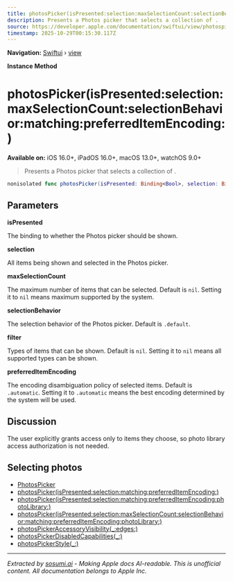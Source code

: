 ```yaml
---
title: photosPicker(isPresented:selection:maxSelectionCount:selectionBehavior:matching:preferredItemEncoding:)
description: Presents a Photos picker that selects a collection of .
source: https://developer.apple.com/documentation/swiftui/view/photospicker(ispresented:selection:maxselectioncount:selectionbehavior:matching:preferreditemencoding:)
timestamp: 2025-10-29T00:15:30.117Z
---
```


**Navigation:** [Swiftui](/documentation/swiftui) › [view](/documentation/swiftui/view)

**Instance Method**

# photosPicker(isPresented:selection:maxSelectionCount:selectionBehavior:matching:preferredItemEncoding:)

**Available on:** iOS 16.0+, iPadOS 16.0+, macOS 13.0+, watchOS 9.0+

> Presents a Photos picker that selects a collection of .

```swift
nonisolated func photosPicker(isPresented: Binding<Bool>, selection: Binding<[PhotosPickerItem]>, maxSelectionCount: Int? = nil, selectionBehavior: PhotosPickerSelectionBehavior = .default, matching filter: PHPickerFilter? = nil, preferredItemEncoding: PhotosPickerItem.EncodingDisambiguationPolicy = .automatic) -> some View
```

## Parameters

**isPresented**

The binding to whether the Photos picker should be shown.



**selection**

All items being shown and selected in the Photos picker.



**maxSelectionCount**

The maximum number of items that can be selected. Default is `nil`. Setting it to `nil` means maximum supported by the system.



**selectionBehavior**

The selection behavior of the Photos picker. Default is `.default`.



**filter**

Types of items that can be shown. Default is `nil`. Setting it to `nil` means all supported types can be shown.



**preferredItemEncoding**

The encoding disambiguation policy of selected items. Default is `.automatic`. Setting it to `.automatic` means the best encoding determined by the system will be used.



## Discussion

The user explicitly grants access only to items they choose, so photo library access authorization is not needed.

## Selecting photos

- [PhotosPicker](/documentation/PhotosUI/PhotosPicker)
- [photosPicker(isPresented:selection:matching:preferredItemEncoding:)](/documentation/swiftui/view/photospicker(ispresented:selection:matching:preferreditemencoding:))
- [photosPicker(isPresented:selection:matching:preferredItemEncoding:photoLibrary:)](/documentation/swiftui/view/photospicker(ispresented:selection:matching:preferreditemencoding:photolibrary:))
- [photosPicker(isPresented:selection:maxSelectionCount:selectionBehavior:matching:preferredItemEncoding:photoLibrary:)](/documentation/swiftui/view/photospicker(ispresented:selection:maxselectioncount:selectionbehavior:matching:preferreditemencoding:photolibrary:))
- [photosPickerAccessoryVisibility(_:edges:)](/documentation/swiftui/view/photospickeraccessoryvisibility(_:edges:))
- [photosPickerDisabledCapabilities(_:)](/documentation/swiftui/view/photospickerdisabledcapabilities(_:))
- [photosPickerStyle(_:)](/documentation/swiftui/view/photospickerstyle(_:))

---

*Extracted by [sosumi.ai](https://sosumi.ai) - Making Apple docs AI-readable.*
*This is unofficial content. All documentation belongs to Apple Inc.*
